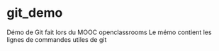 # git_demo
Démo de Git fait lors du MOOC openclassrooms
Le mémo contient les lignes de commandes utiles de git
